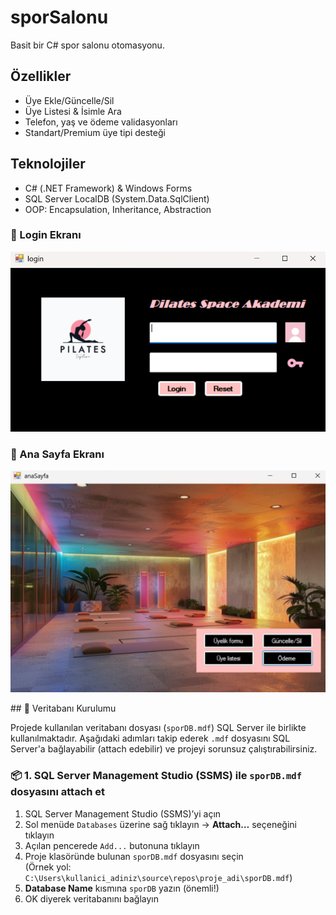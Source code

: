 # sporSalonu
Basit bir C# spor salonu otomasyonu.

## Özellikler
- Üye Ekle/Güncelle/Sil  
- Üye Listesi & İsimle Ara  
- Telefon, yaş ve ödeme validasyonları  
- Standart/Premium üye tipi desteği  

## Teknolojiler
- C# (.NET Framework) & Windows Forms  
- SQL Server LocalDB (System.Data.SqlClient)  
- OOP: Encapsulation, Inheritance, Abstraction  

<h3>📸 Login Ekranı</h3>

<p align="center">
  <img src="https://github.com/zerazra7/sporSalonu/blob/main/Resources/Ekran%20g%C3%B6r%C3%BCnt%C3%BCs%C3%BC%202025-05-18%20150928.png?raw=true" alt="Ana Sayfa" width="600"/>
</p>
<h3>📸 Ana Sayfa Ekranı</h3>

<p align="center">
  <img src="https://github.com/zerazra7/sporSalonu/blob/main/Resources/Ekran%20görüntüsü%202025-05-18%20150942.png?raw=true" alt="Ana Sayfa" width="600"/>
</p>
## 🔧 Veritabanı Kurulumu

Projede kullanılan veritabanı dosyası (`sporDB.mdf`) SQL Server ile birlikte kullanılmaktadır. Aşağıdaki adımları takip ederek `.mdf` dosyasını SQL Server'a bağlayabilir (attach edebilir) ve projeyi sorunsuz çalıştırabilirsiniz.

### 📦 1. SQL Server Management Studio (SSMS) ile `sporDB.mdf` dosyasını attach et

1. SQL Server Management Studio (SSMS)’yi açın
2. Sol menüde `Databases` üzerine sağ tıklayın → **Attach…** seçeneğini tıklayın
3. Açılan pencerede `Add...` butonuna tıklayın
4. Proje klasöründe bulunan `sporDB.mdf` dosyasını seçin  
   (Örnek yol: `C:\Users\kullanici_adiniz\source\repos\proje_adi\sporDB.mdf`)
5. **Database Name** kısmına `sporDB` yazın (önemli!)
6. OK diyerek veritabanını bağlayın

